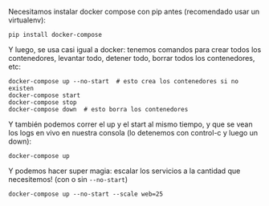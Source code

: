 Necesitamos instalar docker compose con pip antes (recomendado usar un virtualenv):

```
pip install docker-compose
```

Y luego, se usa casi igual a docker: tenemos comandos para crear todos los contenedores, levantar todo, detener todo, borrar todos los contenedores, etc:

```
docker-compose up --no-start  # esto crea los contenedores si no existen
docker-compose start
docker-compose stop
docker-compose down  # esto borra los contenedores
```

Y también podemos correr el up y el start al mismo tiempo, y que se vean los logs en vivo en nuestra consola (lo detenemos con control-c y luego un down):

```
docker-compose up
```

Y podemos hacer super magia: escalar los servicios a la cantidad que necesitemos! (con o sin `--no-start`)

```
docker-compose up --no-start --scale web=25
```
